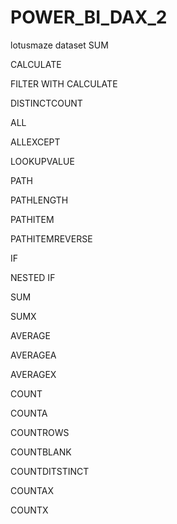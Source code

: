 # POWER_BI_DAX_2
lotusmaze dataset
SUM

CALCULATE

FILTER WITH CALCULATE

DISTINCTCOUNT

ALL

ALLEXCEPT

LOOKUPVALUE

PATH

PATHLENGTH

PATHITEM

PATHITEMREVERSE

IF

NESTED IF

SUM

SUMX

AVERAGE

AVERAGEA

AVERAGEX

COUNT

COUNTA

COUNTROWS

COUNTBLANK

COUNTDITSTINCT

COUNTAX

COUNTX


